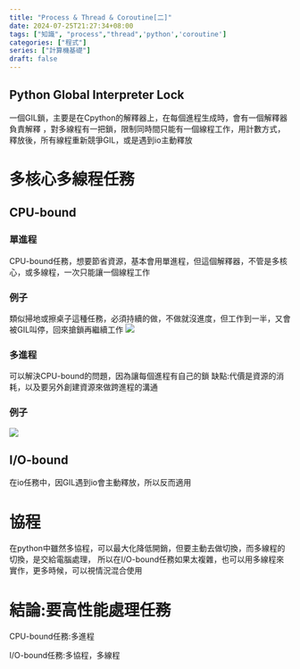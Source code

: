 ```yaml
---
title: "Process & Thread & Coroutine[二]"
date: 2024-07-25T21:27:34+08:00
tags: ["知識", "process","thread",'python','coroutine']
categories: ["程式"]
series: ["計算機基礎"]
draft: false
---
```


## Python Global Interpreter Lock
一個GIL鎖，主要是在Cpython的解釋器上，在每個進程生成時，會有一個解釋器負責解釋
，對多線程有一把鎖，限制同時間只能有一個線程工作，用計數方式，釋放後，所有線程重新競爭GIL，或是遇到io主動釋放


# 多核心多線程任務
## CPU-bound
### 單進程
CPU-bound任務，想要節省資源，基本會用單進程，但這個解釋器，不管是多核心，或多線程，一次只能讓一個線程工作

### 例子
類似掃地或擦桌子這種任務，必須持續的做，不做就沒進度，但工作到一半，又會被GIL叫停，回來搶鎖再繼續工作
![](/web_img/process_and_thread6.jpg)

### 多進程
可以解決CPU-bound的問題，因為讓每個進程有自己的鎖
缺點:代價是資源的消耗，以及要另外創建資源來做跨進程的溝通

### 例子
![](/web_img/process_and_thread7.jpg)

## I/O-bound
在io任務中，因GIL遇到io會主動釋放，所以反而適用


# 協程
在python中雖然多協程，可以最大化降低開銷，但要主動去做切換，而多線程的切換，是交給電腦處理，
所以在I/O-bound任務如果太複雜，也可以用多線程來實作，更多時候，可以視情況混合使用


# 結論:要高性能處理任務

CPU-bound任務:多進程

I/O-bound任務:多協程，多線程
